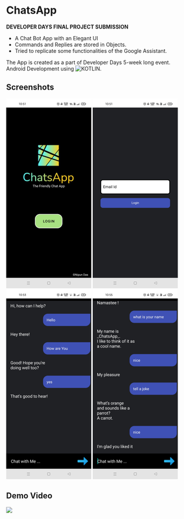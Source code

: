 # ChatsApp

**DEVELOPER DAYS FINAL PROJECT SUBMISSION**<br/>

- A Chat Bot App with an Elegant UI</br>
- Commands and Replies are stored in Objects.</br>
- Tried to replicate some functionalities of the Google Assistant.

The App is created as a part of Developer Days 5-week long event.<br/>
Android Development using ![KOTLIN](https://img.shields.io/badge/Kotlin-0095D5?&style=flat-square&logo=kotlin&logoColor=white).<br/>


## Screenshots
<p float="left">
  <img src="sshotandvid/s1.jpg" width="230">
  <img src = "sshotandvid/s2.jpg"  width = "230" >
  <img src="sshotandvid/s3.jpg" width="230">
  <img src = "sshotandvid/s4.jpg"  width = "230" >
</p>

## Demo Video
<img src="sshotandvid/recchatsapp.gif" width="250">
